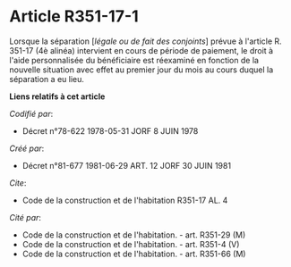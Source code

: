 # Article R351-17-1

Lorsque la séparation [*légale ou de fait des conjoints*] prévue à l'article R. 351-17 (4è alinéa) intervient en cours de
période de paiement, le droit à l'aide personnalisée du bénéficiaire est réexaminé en fonction de la nouvelle situation avec
effet au premier jour du mois au cours duquel la séparation a eu lieu.

**Liens relatifs à cet article**

_Codifié par_:

  - Décret n°78-622 1978-05-31 JORF 8 JUIN 1978

_Créé par_:

  - Décret n°81-677 1981-06-29 ART. 12 JORF 30 JUIN 1981

_Cite_:

  - Code de la construction et de l'habitation R351-17 AL. 4

_Cité par_:

  - Code de la construction et de l'habitation. - art. R351-29 (M)
  - Code de la construction et de l'habitation. - art. R351-4 (V)
  - Code de la construction et de l'habitation. - art. R351-66 (M)
